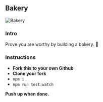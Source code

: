 ## Bakery
![Bakery](https://i.pinimg.com/originals/7c/8f/6a/7c8f6ab957b050ecb57b622786f378d0.png)

### Intro

Prove you are worthy by building a bakery. 🥖

### Instructions

* **Fork this to your own Github**
* **Clone your fork**
* `npm i`
* `npm run test:watch`

**Push up when done.**
